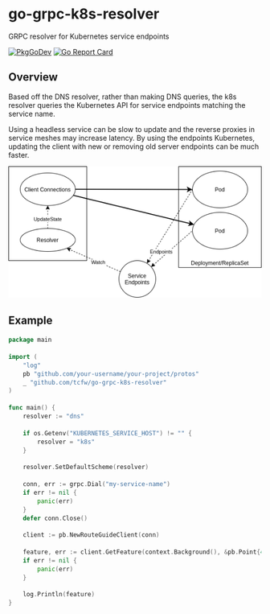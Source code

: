 # go-grpc-k8s-resolver
GRPC resolver for Kubernetes service endpoints

[![PkgGoDev](https://pkg.go.dev/badge/github.com/tcfw/go-grpc-k8s-resolver)](https://pkg.go.dev/github.com/tcfw/go-grpc-k8s-resolver)
[![Go Report Card](https://goreportcard.com/badge/github.com/tcfw/go-grpc-k8s-resolver)](https://goreportcard.com/report/github.com/tcfw/go-grpc-k8s-resolver)

## Overview
Based off the DNS resolver, rather than making DNS queries, the k8s resolver queries the Kubernetes API for service endpoints matching the service name.

Using a headless service can be slow to update and the reverse proxies in service meshes may increase latency. By using the endpoints Kubernetes, updating the client with new or removing old server endpoints can be much faster.

![overview](./overview.png)

## Example
```go
package main

import (
	"log"
	pb "github.com/your-username/your-project/protos"
	_ "github.com/tcfw/go-grpc-k8s-resolver"
)

func main() {
	resolver := "dns"

	if os.Getenv("KUBERNETES_SERVICE_HOST") != "" {
		resolver = "k8s"
	}

	resolver.SetDefaultScheme(resolver)

	conn, err := grpc.Dial("my-service-name")
	if err != nil {
		panic(err)
	}
	defer conn.Close()

	client := pb.NewRouteGuideClient(conn)

	feature, err := client.GetFeature(context.Background(), &pb.Point{409146138, -746188906})
	if err != nil {
		panic(err)
	}

	log.Println(feature)
}
```
